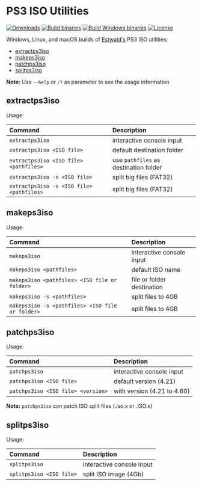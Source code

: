 # PS3 ISO Utilities
[![Downloads](https://img.shields.io/github/downloads/bucanero/ps3iso-utils/total.svg?maxAge=3600)](https://github.com/bucanero/ps3iso-utils/releases)
[![Build binaries](https://github.com/bucanero/ps3iso-utils/actions/workflows/build.yml/badge.svg)](https://github.com/bucanero/ps3iso-utils/actions/workflows/build.yml)
[![Build Windows binaries](https://github.com/bucanero/ps3iso-utils/actions/workflows/build-win.yml/badge.svg)](https://github.com/bucanero/ps3iso-utils/actions/workflows/build-win.yml)
[![License](https://img.shields.io/github/license/bucanero/ps3iso-utils.svg)](./LICENSE)

Windows, Linux, and macOS builds of [Estwald's](https://github.com/Estwald) PS3 ISO utilities:

- [extractps3iso](#extractps3iso)
- [makeps3iso](#makeps3iso)
- [patchps3iso](#patchps3iso)
- [splitps3iso](#splitps3iso)

**Note:** Use `--help` or `/?` as parameter to see the usage information

## extractps3iso

Usage:

| Command | Description |
| :----- | :------ |
`extractps3iso`                           | interactive console input
`extractps3iso <ISO file>`                | default destination folder
`extractps3iso <ISO file> <pathfiles>`    | use `pathfiles` as destination folder
`extractps3iso -s <ISO file>`             | split big files (FAT32)
`extractps3iso -s <ISO file> <pathfiles>` | split big files (FAT32)

## makeps3iso

Usage:

| Command | Description |
| :----- | :------ |
`makeps3iso`                                     | interactive console input
`makeps3iso <pathfiles>`                         | default ISO name
`makeps3iso <pathfiles> <ISO file or folder>`    | file or folder destination
`makeps3iso -s <pathfiles>`                      | split files to 4GB
`makeps3iso -s <pathfiles> <ISO file or folder>` | split files to 4GB

## patchps3iso

Usage:

| Command | Description |
| :----- | :------ |
`patchps3iso`                       | interactive console input
`patchps3iso <ISO file>`            | default version (4.21)
`patchps3iso <ISO file> <version>`  | with version (4.21 to 4.60)

**Note:** `patchps3iso` can patch ISO split files (.iso.x or .ISO.x)

## splitps3iso

Usage:

| Command | Description |
| :----- | :------ |
`splitps3iso`                       | interactive console input
`splitps3iso <ISO file>`            | split ISO image (4Gb)
